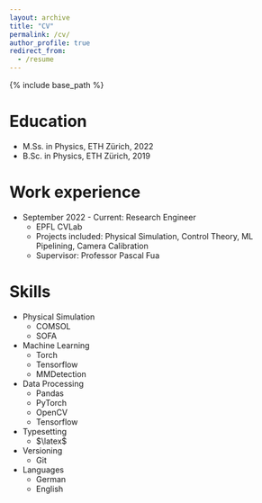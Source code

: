 ```yaml
---
layout: archive
title: "CV"
permalink: /cv/
author_profile: true
redirect_from:
  - /resume
---
```


{% include base_path %}

Education
======
* M.Ss. in Physics, ETH Zürich, 2022
* B.Sc. in Physics, ETH Zürich, 2019

Work experience
======
* September 2022 - Current: Research Engineer
  * EPFL CVLab
  * Projects included: Physical Simulation, Control Theory, ML Pipelining, Camera Calibration
  * Supervisor: Professor Pascal Fua


Skills
======
* Physical Simulation
  * COMSOL
  * SOFA
* Machine Learning
  * Torch
  * Tensorflow
  * MMDetection
* Data Processing
  * Pandas
  * PyTorch
  * OpenCV
  * Tensorflow
* Typesetting
  * $\latex$
* Versioning
  * Git
* Languages
  * German
  * English


<!-- Publications
======
  <ul>{% for post in site.publications reversed %}
    {% include archive-single-cv.html %}
  {% endfor %}</ul>
  
Talks
======
  <ul>{% for post in site.talks reversed %}
    {% include archive-single-talk-cv.html  %}
  {% endfor %}</ul>
  
Teaching
======
  <ul>{% for post in site.teaching reversed %}
    {% include archive-single-cv.html %}
  {% endfor %}</ul>
  
Service and leadership
======
* Currently signed in to 43 different slack teams -->

